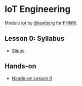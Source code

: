 # IoT Engineering
Module [iot](https://www.fhnw.ch/de/studium/module/9280188) by [@tamberg](https://twitter.com/tamberg) for [FHNW](https://www.fhnw.ch/).

## Lesson 0: Syllabus
- [Slides](http://www.tamberg.org/fhnw/2023/hs/IoT00Syllabus.pdf)

## Hands-on
- [Hands-on Lesson 0](../../../../fhnw-iot-work-00/blob/master/README.md)
